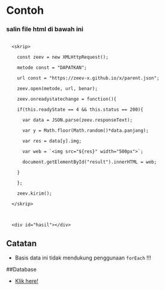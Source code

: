 # Contoh

### salin file html di bawah ini

```

  <skrip>

    const zeev = new XMLHttpRequest();

    metode const = "DAPATKAN";

    url const = "https://zeev-x.github.io/x/parent.json";

    zeev.open(metode, url, benar);

    zeev.onreadystatechange = function(){

    if(this.readyState == 4 && this.status == 200){

      var data = JSON.parse(zeev.responseText);

      var y = Math.floor(Math.random()*data.panjang);

      var res = data[y].img;

      var web = `<img src="${res}" width="500px">`;

      document.getElementById("result").innerHTML = web;

    }

    };

    zeev.kirim();

  </skrip>

    

  <div id="hasil"></div>

```

## Catatan

* Basis data ini tidak mendukung penggunaan ``` forEach ``` !!!

##Database

* [Klik here!](https://zeev-x.github.io/x/parent.json)
